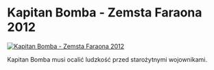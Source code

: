 Kapitan Bomba - Zemsta Faraona 2012 
=============
[![Kapitan Bomba - Zemsta Faraona 2012 ](http://vidos.pl/images/player.gif)](http://vidos.pl/kapitan-bomba-zemsta-faraona-2012)

 Kapitan Bomba musi ocalić ludzkość przed starożytnymi wojownikami. 
